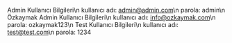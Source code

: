 Admin Kullanıcı Bilgileri\n
kullanıcı adı: admin@admin.com\n
parola:        admin\n
Özkaymak Admin Kullanıcı Bilgileri\n
kullanıcı adı: info@ozkaymak.com\n
parola:        ozkaymak123\n
Test Kullanıcı Bilgileri\n
kullanıcı adı: test@test.com\n
parola:        1234

